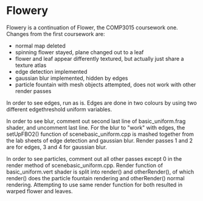 # Flowery

Flowery is a continuation of Flower, the COMP3015 coursework one.
Changes from the first coursework are:
- normal map deleted
- spinning flower stayed, plane changed out to a leaf
- flower and leaf appear differently textured, but actually just share a texture atlas
- edge detection implemented
- gaussian blur implemented, hidden by edges
- particle fountain with mesh objects attempted, does not work with other render passes


In order to see edges, run as is. Edges are done in two colours by using two different edgethreshold uniform variables.  


In order to see blur, comment out second last line of basic_uniform.frag shader, and uncomment last line. For the blur to "work" with edges, the setUpFBO2() function of 
scenebasic_uniform.cpp is mashed together from the lab sheets of edge detection and gaussian blur. Render passes 1 and 2 are for edges, 3 and 4 for gaussian blur.
  

In order to see particles, comment out all other passes except 0 in the render method of scenebasic_uniform.cpp. Render function of basic_uniform.vert shader is 
split into render() and otherRender(), of which render() does the particle fountain rendering and otherRender() normal rendering. Attempting to use same render function
for both resulted in warped flower and leaves.  
